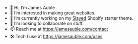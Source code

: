 - 👋 Hi, I’m James Auble
- 👀 I’m interested in making great websites.
- 🌱 I’m currently working on my [Slayed](https://github.com/james0r/slayed) Shopify starter theme.
- 💞️ I’m looking to collaborate on stuff.
- 📫 Reach me at https://jamesauble.com/contact
- 🛠️ Tech I use at https://jamesauble.com/uses
